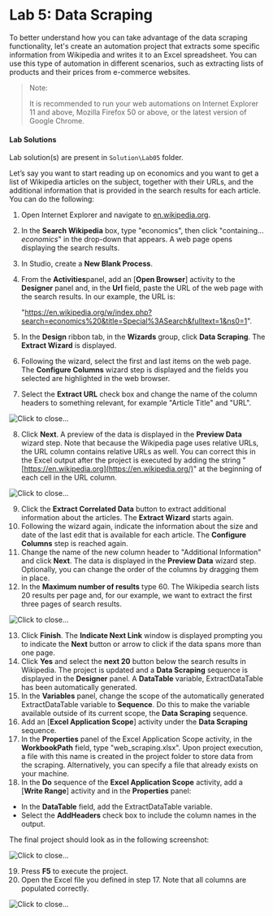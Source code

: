 Lab 5: Data Scraping
====================

To better understand how you can take advantage of the data scraping
functionality, let's create an automation project that extracts some
specific information from Wikipedia and writes it to an Excel
spreadsheet. You can use this type of automation in different scenarios,
such as extracting lists of products and their prices from e-commerce
websites.

> Note:
>
> It is recommended to run your web automations on Internet Explorer 11
> and above, Mozilla Firefox 50 or above, or the latest version of
> Google Chrome.


#### Lab Solutions
Lab solution(s) are present in `Solution\Lab05` folder.

Let’s say you want to start reading up on economics and you want to get
a list of Wikipedia articles on the subject, together with their URLs,
and the additional information that is provided in the search results
for each article. You can do the following:

1.  Open Internet Explorer and navigate to
    [en.wikipedia.org](https://en.wikipedia.org/).
2.  In the **Search Wikipedia** box, type "economics", then click
    "containing... *economics*" in the drop-down that appears. A web
    page opens displaying the search results.
3.  In Studio, create a **New Blank Process**.
4.  From the **Activities**panel, add an [**Open Browser**] activity
    to the **Designer** panel and, in the **Url** field, paste the URL
    of the web page with the search results. In our example, the URL is:
    
    "https://en.wikipedia.org/w/index.php?search=economics%20&title=Special%3ASearch&fulltext=1&ns0=1".
5.  In the **Design** ribbon tab, in the **Wizards** group, click **Data Scraping**. The **Extract Wizard** is displayed.
6.  Following the wizard, select the first and last items on the web
    page. The **Configure Columns** wizard step is displayed and the
    fields you selected are highlighted in the web browser.
7.  Select the **Extract URL** check box and change the name of the
    column headers to something relevant, for example "Article Title"
    and "URL".

![](./images/835af38-image_179.png "Click to close...")

8.  Click **Next**. A preview of the data is displayed in the **Preview
    Data** wizard step. Note that because the Wikipedia page uses
    relative URLs, the URL column contains relative URLs as well. You
    can correct this in the Excel output after the project is executed
    by adding the string
    "[https://en.wikipedia.org](https://en.wikipedia.org/)" at the
    beginning of each cell in the URL column.

![](./images/a095034-image_180.png "Click to close...")

9.  Click the **Extract Correlated Data** button to extract additional
    information about the articles. The **Extract Wizard** starts again.
10. Following the wizard again, indicate the information about the size
    and date of the last edit that is available for each article. The
    **Configure Columns** step is reached again.
11. Change the name of the new column header to "Additional Information"
    and click **Next**. The data is displayed in the **Preview Data**
    wizard step. Optionally, you can change the order of the columns by
    dragging them in place.
12. In the **Maximum number of results** type 60. The Wikipedia search
    lists 20 results per page and, for our example, we want to extract
    the first three pages of search results.

![](./images/5859b5e-image_181.png "Click to close...")

13. Click **Finish**. The **Indicate Next Link** window is displayed
    prompting you to indicate the **Next** button or arrow to click if
    the data spans more than one page.
14. Click **Yes** and select the **next 20** button below the search
    results in Wikipedia. The project is updated and a **Data Scraping**
    sequence is displayed in the **Designer** panel. A **DataTable**
    variable, 
    ExtractDataTable has been automatically generated.
15. In the **Variables** panel, change the scope of the automatically
    generated 
    ExtractDataTable variable to **Sequence**. Do this to make the
    variable available outside of its current scope, the **Data Scraping** sequence.
16. Add an [**Excel Application Scope**]
    activity under the **Data Scraping** sequence.
17. In the **Properties** panel of the Excel Application Scope activity,
    in the **WorkbookPath** field, type 
    "web\_scraping.xlsx". Upon project execution, a file with this name
    is created in the project folder to store data from the scraping.
    Alternatively, you can specify a file that already exists on your
    machine.
18. In the **Do** sequence of the **Excel Application Scope** activity,
    add a [**Write Range**]
    activity and in the **Properties** panel:

-   In the **DataTable** field, add the 
    ExtractDataTable variable.
-   Select the **AddHeaders** check box to include the column names in
    the output.

The final project should look as in the following screenshot:

![](./images/c6ed488-image_182.png "Click to close...")

19. Press **F5** to execute the project.
20. Open the Excel file you defined in step 17. Note that all columns
    are populated correctly.

![](./images/97e8fe0-datascr.png "Click to close...")

